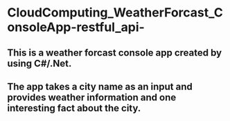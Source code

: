 # CloudComputing_WeatherForcast_ConsoleApp-restful_api-

## This is a weather forcast console app created by using C#/.Net. 
## The app takes a city name as an input and provides weather information and one interesting fact about the city.
